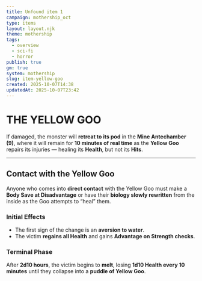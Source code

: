 ```yaml
---
title: Unfound item 1
campaign: mothership_oct
type: items
layout: layout.njk
theme: mothership
tags:
  - overview
  - sci-fi
  - horror
publish: true
gm: true
system: mothership
slug: item-yellow-goo
created: 2025-10-07T14:38
updatedAt: 2025-10-07T23:42
---
```

# THE YELLOW GOO

If damaged, the monster will **retreat to its pod** in the **Mine Antechamber (9)**, where it will remain for **10 minutes of real time** as the **Yellow Goo** repairs its injuries — healing its **Health**, but not its **Hits**.

---

## Contact with the Yellow Goo

Anyone who comes into **direct contact** with the Yellow Goo must make a **Body Save at Disadvantage** or have their **biology slowly rewritten** from the inside as the Goo attempts to “heal” them.

### Initial Effects
- The first sign of the change is an **aversion to water**.  
- The victim **regains all Health** and gains **Advantage on Strength checks**.

### Terminal Phase
After **2d10 hours**, the victim begins to **melt**, losing **1d10 Health every 10 minutes** until they collapse into a **puddle of Yellow Goo**.
